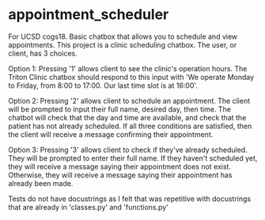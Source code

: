 # appointment_scheduler
For UCSD cogs18. Basic chatbox that allows you to schedule and view appointments. 
This project is a clinic scheduling chatbox. The user, or client, has 3 choices.

Option 1: Pressing '1' allows client to see the clinic's operation hours. The Triton Clinic chatbox should respond to this input with 'We operate Monday to Friday, from 8:00 to 17:00. Our last time slot is at 16:00'.

Option 2: Pressing '2' allows client to schedule an appointment. The client will be prompted to input their full name, desired day, then time. The chatbot will check that the day and time are available, and check that the patient has not already scheduled. If all three conditions are satisfied, then the client will receive a message confirming their appointment.

Option 3: Pressing '3' allows client to check if they've already scheduled. They will be prompted to enter their full name. If they haven't scheduled yet, they will receive a message saying their appointment does not exist. Otherwise, they will receive a message saying their appointment has already been made.

Tests do not have docustrings as I felt that was repetitive with docustrings that are already in 'classes.py' and 'functions.py'
